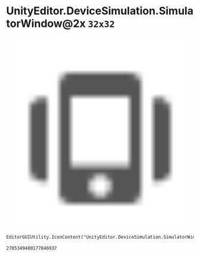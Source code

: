 # UnityEditor.DeviceSimulation.SimulatorWindow@2x `32x32`
<img src="/img/UnityEditor.DeviceSimulation.SimulatorWindow@2x.png" width=512 height=512>

``` CSharp
EditorGUIUtility.IconContent("UnityEditor.DeviceSimulation.SimulatorWindow@2x")
```
```
2705349480177846937
```
